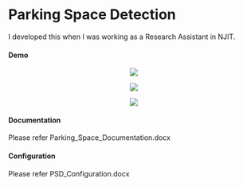 # Parking Space Detection

I developed this when I was working as a Research Assistant in NJIT.

#### Demo

<p align="center">
  <img src="https://github.com/NiteshMistry/Parking-Space-Detection/blob/master/Demo1.gif?raw=true">
</p>

<p align="center">
  <img src="https://github.com/NiteshMistry/Parking-Space-Detection/blob/master/Demo2.gif?raw=true">
</p>

<p align="center">
  <img src="https://github.com/NiteshMistry/Parking-Space-Detection/blob/master/Demo3.gif?raw=true">
</p>

#### Documentation
Please refer Parking_Space_Documentation.docx

#### Configuration
Please refer PSD_Configuration.docx

 
